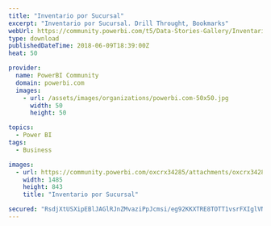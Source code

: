 ```yaml
---
title: "Inventario por Sucursal"
excerpt: "Inventario por Sucursal. Drill Throught, Bookmarks"
webUrl: https://community.powerbi.com/t5/Data-Stories-Gallery/Inventario-por-Sucursal/m-p/436293
type: download
publishedDateTime: 2018-06-09T18:39:00Z
heat: 50

provider:
  name: PowerBI Community
  domain: powerbi.com
  images:
    - url: /assets/images/organizations/powerbi.com-50x50.jpg
      width: 50
      height: 50

topics:
  - Power BI
tags:
  - Business

images:
  - url: https://community.powerbi.com/oxcrx34285/attachments/oxcrx34285/DataStoriesGallery/1977/1/InventarioSucursales.png
    width: 1485
    height: 843
    title: "Inventario por Sucursal"

secured: "RsdjXtUSXipEBlJAGlRJnZMvaziPpJcmsi/eg92KKXTRE8TOTT1vsrFXIglVNNQcSQi5SfnyDQzxC0TLrpPCylJ1LOzUkMSnptNyVvLjLE7N6WoO0NVhvzV9TmTg43RJ1EtQte4Oy58FgEvrsoLxH5EB353WH8oYMyRyQ4TJIXz2QBJNttXxAZ7tdP+DH9YwCR+SS6HEPiaqy4wcWXI9gLe2mZl2ovRD3YnNXEYBVRzZVfejrK2XqfgrDdXYFiZqvWD/YThiZIvZgSuHOokvqZrkMmBaJ03IEbX83xVIkvtmZIcEopW/ma5Pv85ThWvPe4qN/OT/5JhEj3aGS9fPOJ6Pt8JCL9drhIXe5/MZDTCTW3ftxpG7a8RvM/qaBpJm;Snv/YtjYaLlEJHqRISRNUQ=="
---
```


